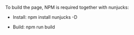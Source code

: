 To build the page, NPM is required together with nunjucks:

- Install:
npm install nunjucks -D

- Build:
npm run build